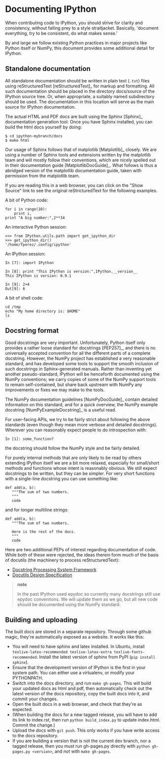 # Documenting IPython

When contributing code to IPython, you should strive for clarity and
consistency, without falling prey to a style straitjacket. Basically,
'document everything, try to be consistent, do what makes sense.'

By and large we follow existing Python practices in major projects like
Python itself or NumPy, this document provides some additional detail
for IPython.

## Standalone documentation

All standalone documentation should be written in plain text (`.txt`)
files using reStructuredText \[reStructuredText\]\_ for markup and
formatting. All such documentation should be placed in the directory
docs/source of the IPython source tree. Or, when appropriate, a suitably
named subdirectory should be used. The documentation in this location
will serve as the main source for IPython documentation.

The actual HTML and PDF docs are built using the Sphinx \[Sphinx\]\_
documentation generation tool. Once you have Sphinx installed, you can
build the html docs yourself by doing:

``` {.sourceCode .bash}
$ cd ipython-mybranch/docs
$ make html
```

Our usage of Sphinx follows that of matplotlib \[Matplotlib\]\_ closely.
We are using a number of Sphinx tools and extensions written by the
matplotlib team and will mostly follow their conventions, which are
nicely spelled out in their documentation guide
\[MatplotlibDocGuide\]\_. What follows is thus a abridged version of the
matplotlib documentation guide, taken with permission from the
matplotlib team.

If you are reading this in a web browser, you can click on the "Show
Source" link to see the original reStricturedText for the following
examples.

A bit of Python code:

    for i in range(10):
        print i,
    print "A big number:",2**34

An interactive Python session:

    >>> from IPython.utils.path import get_ipython_dir
    >>> get_ipython_dir()
    '/home/fperez/.config/ipython'

An IPython session:

``` {.sourceCode .ipython}
In [7]: import IPython

In [8]: print "This IPython is version:",IPython.__version__
This IPython is version: 0.9.1

In [9]: 2+4
Out[9]: 6
```

A bit of shell code:

``` {.sourceCode .bash}
cd /tmp
echo "My home directory is: $HOME"
ls
```

## Docstring format

Good docstrings are very important. Unfortunately, Python itself only
provides a rather loose standard for docstrings \[PEP257\]\_, and there
is no universally accepted convention for all the different parts of a
complete docstring. However, the NumPy project has established a very
reasonable standard, and has developed some tools to support the smooth
inclusion of such docstrings in Sphinx-generated manuals. Rather than
inventing yet another pseudo-standard, IPython will be henceforth
documented using the NumPy conventions; we carry copies of some of the
NumPy support tools to remain self-contained, but share back upstream
with NumPy any improvements or fixes we may make to the tools.

The NumPy documentation guidelines \[NumPyDocGuide\]\_ contain detailed
information on this standard, and for a quick overview, the NumPy
example docstring \[NumPyExampleDocstring\]\_ is a useful read.

For user-facing APIs, we try to be fairly strict about following the
above standards (even though they mean more verbose and detailed
docstrings). Wherever you can reasonably expect people to do
introspection with:

    In [1]: some_function?

the docstring should follow the NumPy style and be fairly detailed.

For purely internal methods that are only likely to be read by others
extending IPython itself we are a bit more relaxed, especially for
small/short methods and functions whose intent is reasonably obvious. We
still expect docstrings to be written, but they can be simpler. For very
short functions with a single-line docstring you can use something like:

    def add(a, b):
       """The sum of two numbers.
       """
       code

and for longer multiline strings:

    def add(a, b):
       """The sum of two numbers.

       Here is the rest of the docs.
       """
       code

Here are two additional PEPs of interest regarding documentation of
code. While both of these were rejected, the ideas therein form much of
the basis of docutils (the machinery to process reStructuredText):

-   [Docstring Processing System
    Framework](http://www.python.org/peps/pep-0256.html)
-   [Docutils Design
    Specification](http://www.python.org/peps/pep-0258.html)

> **note**
>
> In the past IPython used epydoc so currently many docstrings still use
> epydoc conventions. We will update them as we go, but all new code
> should be documented using the NumPy standard.

## Building and uploading

The built docs are stored in a separate repository. Through some github
magic, they're automatically exposed as a website. It works like this:

-   You will need to have sphinx and latex installed. In Ubuntu, install
    `texlive-latex-recommended texlive-latex-extra texlive-fonts-recommended`.
    Install the latest version of sphinx from PyPI
    (`pip install sphinx`).
-   Ensure that the development version of IPython is the first in your
    system path. You can either use a virtualenv, or modify
    your PYTHONPATH.
-   Switch into the docs directory, and run `make gh-pages`. This will
    build your updated docs as html and pdf, then automatically check
    out the latest version of the docs repository, copy the built docs
    into it, and commit your changes.
-   Open the built docs in a web browser, and check that they're
    as expected.
-   (When building the docs for a new tagged release, you will have to
    add its link to index.rst, then run `python build_index.py` to
    update index.html. Commit the change.)
-   Upload the docs with `git push`. This only works if you have write
    access to the docs repository.
-   If you are building a version that is not the current dev branch,
    nor a tagged release, then you must run gh-pages.py directly with
    `python gh-pages.py <version>`, and *not* with `make gh-pages`.